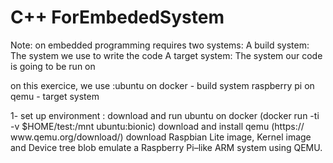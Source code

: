 # C++ ForEmbededSystem
Note: on embedded programming requires two systems:
                        A build system: The system we use to write the code
                        A target system: The system our code is going to be run on

on this exercice, we use :ubuntu on docker - build system
                            raspberry pi on qemu - target system

1- set up environment :
download and run ubuntu on docker (docker run -ti -v $HOME/test:/mnt ubuntu:bionic)
download and install qemu (https:/​/​www.​qemu.​org/​download/)
download Raspbian Lite image, Kernel image and Device tree blob
emulate a Raspberry Pi–like ARM system using QEMU.
